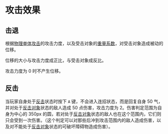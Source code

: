 # 攻击效果

## 击退

根据[物理单体攻击](attack.md#物理单体攻击)的攻击力度，以及受击对象的[重量系数](entity.md#重量系数)，对受击对象造成被动的位移。

位移的大小与攻击力度成正比，与受击对象成反比。

攻击力度为 0 时不产生位移。

## 反击

当玩家自身处于[反击](state.md#反击)状态时按下 `A` 键，不会进入连招状态，而是回复自身 50 气，并对处于[反击对象](state.md#反击对象)状态的敌人造成 50 点伤害，攻击力度为 2。伤害判定范围为自身为中心的 350px 的圆，若对处于[反击对象](state.md#反击对象)状态的敌人也在这个范围内，它们则只会受到一次伤害。（这个判定可以对那些后冲到攻击范围内的敌人造成伤害，以及对不能处于[反击对象](state.md#反击对象)状态的可破坏障碍物造成伤害）。
